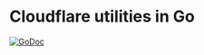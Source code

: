 # Cloudflare utilities in Go

[![GoDoc](https://pkg.go.dev/badge/image)](https://pkg.go.dev/github.com/ncruces/go-cloudflare)
